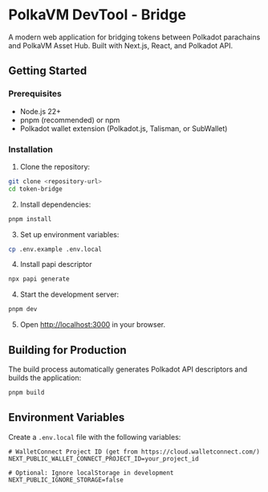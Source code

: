 # PolkaVM DevTool -  Bridge

A modern web application for bridging tokens between Polkadot parachains and PolkaVM Asset Hub. Built with Next.js, React, and Polkadot API.

## Getting Started

### Prerequisites

- Node.js 22+ 
- pnpm (recommended) or npm
- Polkadot wallet extension (Polkadot.js, Talisman, or SubWallet)

### Installation

1. Clone the repository:
```bash
git clone <repository-url>
cd token-bridge
```

2. Install dependencies:
```bash
pnpm install
```

3. Set up environment variables:
```bash
cp .env.example .env.local
```

4. Install papi descriptor
```bash
npx papi generate
```

4. Start the development server:
```bash
pnpm dev
```

5. Open [http://localhost:3000](http://localhost:3000) in your browser.

## Building for Production

The build process automatically generates Polkadot API descriptors and builds the application:

```bash
pnpm build
```


## Environment Variables

Create a `.env.local` file with the following variables:

```env
# WalletConnect Project ID (get from https://cloud.walletconnect.com/)
NEXT_PUBLIC_WALLET_CONNECT_PROJECT_ID=your_project_id

# Optional: Ignore localStorage in development
NEXT_PUBLIC_IGNORE_STORAGE=false
```

